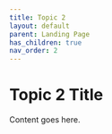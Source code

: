 ```yaml
---
title: Topic 2
layout: default
parent: Landing Page
has_children: true
nav_order: 2
---
```


# Topic 2 Title

Content goes here.